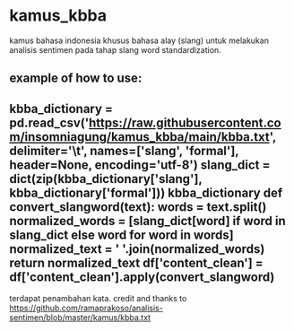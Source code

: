 # kamus_kbba
kamus bahasa indonesia khusus bahasa alay (slang) untuk melakukan analisis sentimen pada tahap slang word standardization.

example of how to use:
---

kbba_dictionary = pd.read_csv('https://raw.githubusercontent.com/insomniagung/kamus_kbba/main/kbba.txt', delimiter='\t', names=['slang', 'formal'], header=None, encoding='utf-8')
slang_dict = dict(zip(kbba_dictionary['slang'], kbba_dictionary['formal']))
kbba_dictionary
def convert_slangword(text):
    words = text.split()
    normalized_words = [slang_dict[word] if word in slang_dict else word for word in words]
    normalized_text = ' '.join(normalized_words)
    return normalized_text
df['content_clean'] = df['content_clean'].apply(convert_slangword)
---

terdapat penambahan kata. credit and thanks to https://github.com/ramaprakoso/analisis-sentimen/blob/master/kamus/kbba.txt
